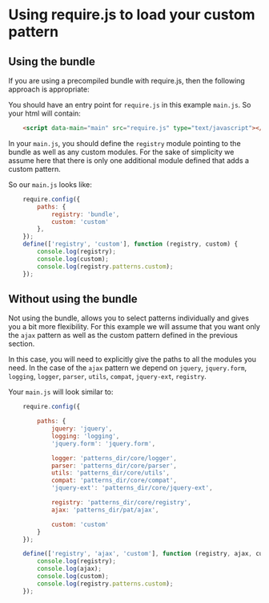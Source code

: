 # Using require.js to load your custom pattern

## Using the bundle

If you are using a precompiled bundle with require.js, then the following approach is appropriate:

You should have an entry point for `require.js` in this example `main.js`. So your html will contain:

```html
	<script data-main="main" src="require.js" type="text/javascript"></script>
```

In your `main.js`, you should define the `registry` module pointing to the bundle as well as any custom modules.
For the sake of simplicity we assume here that there is only one additional module defined that adds a custom pattern.

So our `main.js` looks like:

```javascript
	require.config({
	    paths: {
	        registry: 'bundle',
	        custom: 'custom'
	    },
	});
	define(['registry', 'custom'], function (registry, custom) {
	    console.log(registry);
	    console.log(custom);
	    console.log(registry.patterns.custom);
	});
```

## Without using the bundle

Not using the bundle, allows you to select patterns individually and gives you a bit more flexibility.
For this example we will assume that you want only the `ajax` pattern as well as the custom pattern defined in the previous section.

In this case, you will need to explicitly give the paths to all the modules you need.
In the case of the `ajax` pattern we depend on `jquery`, `jquery.form`, `logging`, `logger`, `parser`, `utils`, `compat`, `jquery-ext`, `registry`.

Your `main.js` will look similar to:

``` javascript
	require.config({

	    paths: {
	        jquery: 'jquery',
	        logging: 'logging',
	        'jquery.form': 'jquery.form',

	        logger: 'patterns_dir/core/logger',
	        parser: 'patterns_dir/core/parser',
	        utils: 'patterns_dir/core/utils',
	        compat: 'patterns_dir/core/compat',
	        'jquery-ext': 'patterns_dir/core/jquery-ext',

	        registry: 'patterns_dir/core/registry',
	        ajax: 'patterns_dir/pat/ajax',

	        custom: 'custom'
	    }
	});

	define(['registry', 'ajax', 'custom'], function (registry, ajax, custom) {
	    console.log(registry);
	    console.log(ajax);
	    console.log(custom);
	    console.log(registry.patterns.custom);
	});
```
